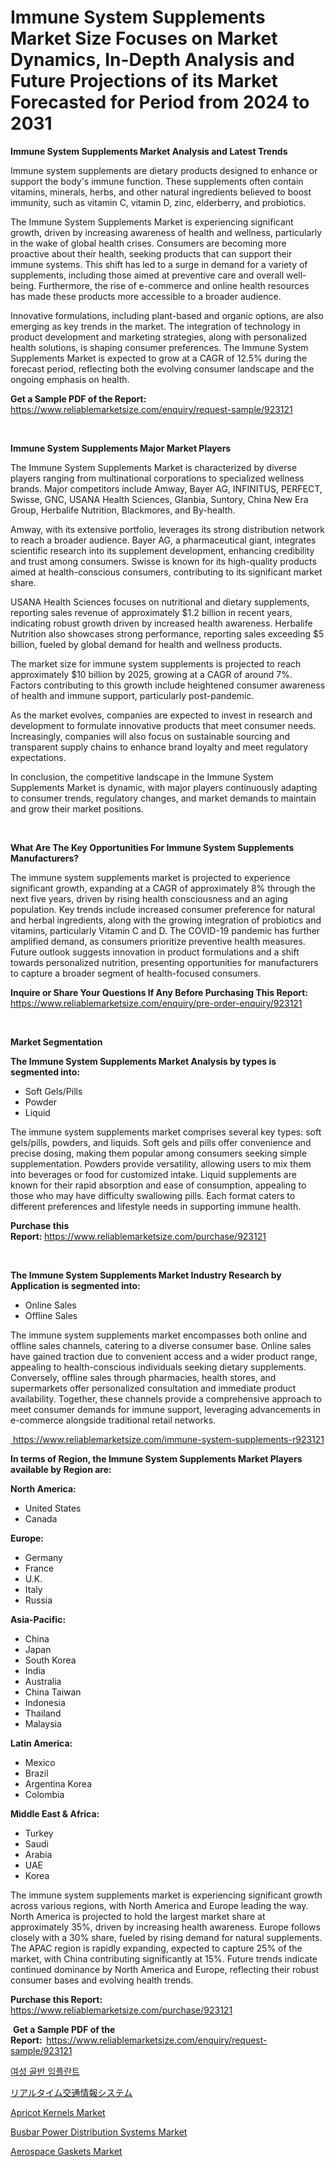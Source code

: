 <p><h1>Immune System Supplements Market Size Focuses on Market Dynamics, In-Depth Analysis and Future Projections of its Market Forecasted for Period from 2024 to 2031</h1></p><p><strong>Immune System Supplements Market Analysis and Latest Trends</strong></p>
<p><p>Immune system supplements are dietary products designed to enhance or support the body's immune function. These supplements often contain vitamins, minerals, herbs, and other natural ingredients believed to boost immunity, such as vitamin C, vitamin D, zinc, elderberry, and probiotics. </p><p>The Immune System Supplements Market is experiencing significant growth, driven by increasing awareness of health and wellness, particularly in the wake of global health crises. Consumers are becoming more proactive about their health, seeking products that can support their immune systems. This shift has led to a surge in demand for a variety of supplements, including those aimed at preventive care and overall well-being. Furthermore, the rise of e-commerce and online health resources has made these products more accessible to a broader audience.</p><p>Innovative formulations, including plant-based and organic options, are also emerging as key trends in the market. The integration of technology in product development and marketing strategies, along with personalized health solutions, is shaping consumer preferences. The Immune System Supplements Market is expected to grow at a CAGR of 12.5% during the forecast period, reflecting both the evolving consumer landscape and the ongoing emphasis on health.</p></p>
<p><strong>Get a Sample PDF of the Report:&nbsp;</strong> <a href="https://www.reliablemarketsize.com/enquiry/request-sample/923121">https://www.reliablemarketsize.com/enquiry/request-sample/923121</a></p>
<p>&nbsp;</p>
<p><strong>Immune System Supplements Major Market Players</strong></p>
<p><p>The Immune System Supplements Market is characterized by diverse players ranging from multinational corporations to specialized wellness brands. Major competitors include Amway, Bayer AG, INFINITUS, PERFECT, Swisse, GNC, USANA Health Sciences, Glanbia, Suntory, China New Era Group, Herbalife Nutrition, Blackmores, and By-health. </p><p>Amway, with its extensive portfolio, leverages its strong distribution network to reach a broader audience. Bayer AG, a pharmaceutical giant, integrates scientific research into its supplement development, enhancing credibility and trust among consumers. Swisse is known for its high-quality products aimed at health-conscious consumers, contributing to its significant market share.</p><p>USANA Health Sciences focuses on nutritional and dietary supplements, reporting sales revenue of approximately $1.2 billion in recent years, indicating robust growth driven by increased health awareness. Herbalife Nutrition also showcases strong performance, reporting sales exceeding $5 billion, fueled by global demand for health and wellness products.</p><p>The market size for immune system supplements is projected to reach approximately $10 billion by 2025, growing at a CAGR of around 7%. Factors contributing to this growth include heightened consumer awareness of health and immune support, particularly post-pandemic.</p><p>As the market evolves, companies are expected to invest in research and development to formulate innovative products that meet consumer needs. Increasingly, companies will also focus on sustainable sourcing and transparent supply chains to enhance brand loyalty and meet regulatory expectations.</p><p>In conclusion, the competitive landscape in the Immune System Supplements Market is dynamic, with major players continuously adapting to consumer trends, regulatory changes, and market demands to maintain and grow their market positions.</p></p>
<p>&nbsp;</p>
<p><strong>What Are The Key Opportunities For Immune System Supplements Manufacturers?</strong></p>
<p><p>The immune system supplements market is projected to experience significant growth, expanding at a CAGR of approximately 8% through the next five years, driven by rising health consciousness and an aging population. Key trends include increased consumer preference for natural and herbal ingredients, along with the growing integration of probiotics and vitamins, particularly Vitamin C and D. The COVID-19 pandemic has further amplified demand, as consumers prioritize preventive health measures. Future outlook suggests innovation in product formulations and a shift towards personalized nutrition, presenting opportunities for manufacturers to capture a broader segment of health-focused consumers.</p></p>
<p><strong>Inquire or Share Your Questions If Any Before Purchasing This Report:</strong> <a href="https://www.reliablemarketsize.com/enquiry/pre-order-enquiry/923121">https://www.reliablemarketsize.com/enquiry/pre-order-enquiry/923121</a></p>
<p>&nbsp;</p>
<p><strong>Market Segmentation</strong></p>
<p><strong>The Immune System Supplements Market Analysis by types is segmented into:</strong></p>
<p><ul><li>Soft Gels/Pills</li><li>Powder</li><li>Liquid</li></ul></p>
<p><p>The immune system supplements market comprises several key types: soft gels/pills, powders, and liquids. Soft gels and pills offer convenience and precise dosing, making them popular among consumers seeking simple supplementation. Powders provide versatility, allowing users to mix them into beverages or food for customized intake. Liquid supplements are known for their rapid absorption and ease of consumption, appealing to those who may have difficulty swallowing pills. Each format caters to different preferences and lifestyle needs in supporting immune health.</p></p>
<p><strong>Purchase this Report:&nbsp;</strong><a href="https://www.reliablemarketsize.com/purchase/923121">https://www.reliablemarketsize.com/purchase/923121</a></p>
<p>&nbsp;</p>
<p><strong>The Immune System Supplements Market Industry Research by Application is segmented into:</strong></p>
<p><ul><li>Online Sales</li><li>Offline Sales</li></ul></p>
<p><p>The immune system supplements market encompasses both online and offline sales channels, catering to a diverse consumer base. Online sales have gained traction due to convenient access and a wider product range, appealing to health-conscious individuals seeking dietary supplements. Conversely, offline sales through pharmacies, health stores, and supermarkets offer personalized consultation and immediate product availability. Together, these channels provide a comprehensive approach to meet consumer demands for immune support, leveraging advancements in e-commerce alongside traditional retail networks.</p></p>
<p><a href="https://www.reliablemarketsize.com/immune-system-supplements-r923121">&nbsp;https://www.reliablemarketsize.com/immune-system-supplements-r923121</a></p>
<p><strong>In terms of Region, the Immune System Supplements Market Players available by Region are:</strong></p>
<p>
    <p> <strong> North America: </strong>
        <ul>
            <li>United States</li>
            <li>Canada</li>
        </ul>
        </p> 
    <p> <strong> Europe: </strong>
        <ul>
            <li>Germany</li>
            <li>France</li>
            <li>U.K.</li>
            <li>Italy</li>
            <li>Russia</li>
        </ul>
        </p> 
    <p> <strong> Asia-Pacific: </strong>
        <ul>
            <li>China</li>
            <li>Japan</li>
            <li>South Korea</li>
            <li>India</li>
            <li>Australia</li>
            <li>China Taiwan</li>
            <li>Indonesia</li>
            <li>Thailand</li>
            <li>Malaysia</li>
        </ul>
        </p> 
    <p> <strong> Latin America: </strong>
        <ul>
            <li>Mexico</li>
            <li>Brazil</li>
            <li>Argentina Korea</li>
            <li>Colombia</li>
        </ul>
        </p> 
    <p> <strong> Middle East & Africa: </strong>
        <ul>
            <li>Turkey</li>
            <li>Saudi</li>
            <li>Arabia</li>
            <li>UAE</li>
            <li>Korea</li>
        </ul>
    </p>
    </p>
<p><p>The immune system supplements market is experiencing significant growth across various regions, with North America and Europe leading the way. North America is projected to hold the largest market share at approximately 35%, driven by increasing health awareness. Europe follows closely with a 30% share, fueled by rising demand for natural supplements. The APAC region is rapidly expanding, expected to capture 25% of the market, with China contributing significantly at 15%. Future trends indicate continued dominance by North America and Europe, reflecting their robust consumer bases and evolving health trends.</p></p>
<p><strong>Purchase this Report: </strong><a href="https://www.reliablemarketsize.com/purchase/923121">https://www.reliablemarketsize.com/purchase/923121</a></p>
<p>&nbsp;<strong>Get a Sample PDF of the Report:&nbsp;&nbsp;</strong><a href="https://www.reliablemarketsize.com/enquiry/request-sample/923121">https://www.reliablemarketsize.com/enquiry/request-sample/923121</a></p>
<p><strong></strong></p>
<p><p><a href="https://medium.com/@macking460/%EC%84%B8%EA%B3%84-female-pelvic-implants-market-%EC%9D%80-2024%EC%97%90%EC%84%9C-2031%EB%A1%9C-%EC%97%B0%ED%8F%89%EA%B7%A0-%EC%A6%9D%EA%B0%80%EC%9C%A8%EC%9D%84-%EB%B3%B4%EC%9D%BC-%EA%B2%83%EC%9C%BC%EB%A1%9C-%EC%98%88%EC%83%81%EB%90%A9%EB%8B%88%EB%8B%A4-e5ecc7743f9c?postPublishedType=initial">여성 골반 임플란트</a></p><p><a href="https://medium.com/@eunawiegad2023/real-time-traffic-information-systems-market-%E3%81%AF-%E3%82%B3%E3%82%B9%E3%83%88%E7%AE%A1%E7%90%86%E3%81%A8%E5%8A%B9%E7%8E%87%E5%90%91%E4%B8%8A%E3%82%92%E5%84%AA%E5%85%88%E3%81%97%E3%81%BE%E3%81%99-%E3%81%95%E3%82%89%E3%81%AB-%E5%A0%B1%E5%91%8A%E6%9B%B8%E3%81%AF%E5%B8%82%E5%A0%B4%E3%81%AE%E9%9C%80%E8%A6%81%E9%9D%A2%E3%81%A8%E4%BE%9B%E7%B5%A6%E9%9D%A2%E3%81%AE%E4%B8%A1%E6%96%B9%E3%82%92%E3%82%AB%E3%83%90%E3%83%BC%E3%81%97%E3%81%A6%E3%81%84%E3%81%BE%E3%81%99-ad54fc5e3720">リアルタイム交通情報システム</a></p><p><a href="https://www.linkedin.com/pulse/apricot-kernels-industry-insights-report-analyzing-market-9pbte?trackingId=YstJWclZQZaAZOUG1OVEUg%3D%3D">Apricot Kernels Market</a></p><p><a href="https://medium.com/@thaddeulentine3434/the-market-for-busbar-power-distribution-systems-market-is-examined-in-this-report-along-with-7659e3df3b73">Busbar Power Distribution Systems Market</a></p><p><a href="https://www.linkedin.com/pulse/aerospace-gaskets-market-overview-global-trends-future-prospects-gx5cf?trackingId=8MPW7wK%2BQveWFZt7PjBUDQ%3D%3D">Aerospace Gaskets Market</a></p></p>